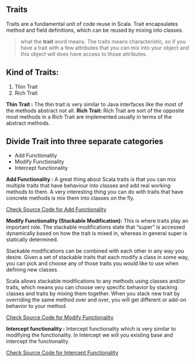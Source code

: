 ## Traits
Traits are a fundamental unit of code reuse in Scala. Trait encapsulates method and field definitions, which can be reused by mixing into classes.


> what the **trait** word means. The traits means characteristic, so if
> you have a trait with a few attributes that you can mix into your
> object and this object will does have access to those attributes.

## Kind of Traits:

 1. Thin Trait
 2. Rich Trait
 
 **Thin Trait :** The thin trait is very similar to Java interfaces like the most of the methods abstract not all.
 **Rich Trait:** Rich Trait are sort of the opposite most methods in a Rich Trait are implemented usually in terms of the abstract methods.

## Divide Trait into three separate categories

 - Add Functionality
 - Modify Functionality
 - Intercept functionality


**Add Functionality :**  A great thing about Scala traits is that you can mix multiple traits that have behaviour into classes and add real working methods to them. A very interesting thing you can do with traits that have concrete methods is mix them into classes on the fly.

[Check Source Code for Add Functionality ](https://github.com/gurditsingh/Scala-FP/blob/master/src/main/scala/scala/trait_lesson/AddFunctionality.scala)

**Modify Functionality (Stackable Modification﻿):** This is where traits play an important role. The stackable modifications state that “super” is accessed dynamically based on how the trait is mixed in, whereas in general super is statically determined.

Stackable modifications can be combined with each other in any way you desire. Given a set of stackable traits that each modify a class in some way, you can pick and choose any of those traits you would like to use when defining new classes.

Scala allows stackable modifications to any methods using classes and/or traits, which means you can choose very specific behavior by stacking classes and traits by mixing them together. When you stack new trait by overriding the same method over and over, you will get different or add-on behavior to your method.

[Check Source Code for Modify Functionality](https://github.com/gurditsingh/Scala-FP/blob/master/src/main/scala/scala/trait_lesson/ModifyFunctionality.scala)

**Intercept functionality :** Intercept functionality which is very similar to modifying the functionality. In Intercept we will you existing base and intercept the functionality.

[Check Source Code for Intercept Functionality](https://github.com/gurditsingh/Scala-FP/blob/master/src/main/scala/scala/trait_lesson/InterceptFunctionality.scala)



<!--stackedit_data:
eyJoaXN0b3J5IjpbLTE2MDYzMTg0MTcsLTU2NTExMzYzNywtMT
U2OTkwNDE0MiwxODE0ODM0NDI3LDIwMjcwNTY2NzMsLTEyNTk4
OTAwNjEsLTE0NTM2ODA2OSwxMzQyMjcyNTgxLDE0NDY0MzI2NT
UsMTI5NjUyMDA4NiwtMjA4ODc0NjYxMiwtMTg3NjA3NDY2MCwt
MTU1OTU4NzYwNyw3MzgwOTA2MzAsLTExNTA0MTIxMTYsOTA3MT
I3NjczLC0yMDg4NzQ2NjEyLDIwMzk2MzU2MiwtNzEwNTI4NzAs
LTE3NDYyNTgzMTNdfQ==
-->